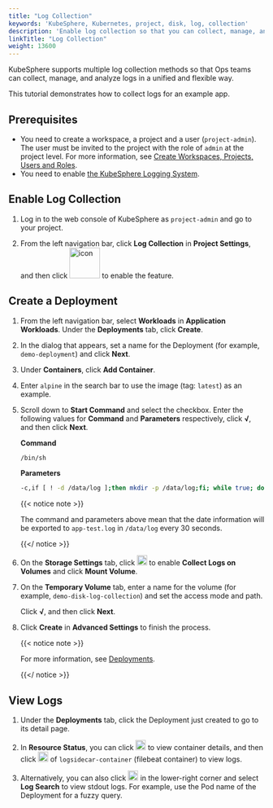 ```yaml
---
title: "Log Collection"
keywords: 'KubeSphere, Kubernetes, project, disk, log, collection'
description: 'Enable log collection so that you can collect, manage, and analyze logs in a unified way.'
linkTitle: "Log Collection"
weight: 13600
---
```


KubeSphere supports multiple log collection methods so that Ops teams can collect, manage, and analyze logs in a unified and flexible way.

This tutorial demonstrates how to collect logs for an example app.

## Prerequisites

- You need to create a workspace, a project and a user (`project-admin`). The user must be invited to the project with the role of `admin` at the project level. For more information, see [Create Workspaces, Projects, Users and Roles](../../quick-start/create-workspace-and-project/).
- You need to enable [the KubeSphere Logging System](../../pluggable-components/logging/).

## Enable Log Collection

1. Log in to the web console of KubeSphere as `project-admin` and go to your project.

2. From the left navigation bar, click **Log Collection** in **Project Settings**, and then click <img src="/images/docs/v3.3/project-administration/disk-log-collection/log-toggle-switch.png" width="60" alt="icon" /> to enable the feature.

## Create a Deployment

1. From the left navigation bar, select **Workloads** in **Application Workloads**. Under the **Deployments** tab,  click **Create**.

2. In the dialog that appears, set a name for the Deployment (for example, `demo-deployment`) and click **Next**.

3. Under **Containers**, click **Add Container**.

4. Enter `alpine` in the search bar to use the image (tag: `latest`) as an example.

5. Scroll down to **Start Command** and select the checkbox. Enter the following values for **Command** and **Parameters** respectively, click **√**, and then click **Next**.

   **Command**

   ```bash
   /bin/sh
   ```

   **Parameters**

   ```bash
   -c,if [ ! -d /data/log ];then mkdir -p /data/log;fi; while true; do date >> /data/log/app-test.log; sleep 30;done
   ```

   {{< notice note >}}

   The command and parameters above mean that the date information will be exported to `app-test.log` in `/data/log` every 30 seconds.

   {{</ notice >}} 

6. On the **Storage Settings** tab, click <img src="/images/docs/v3.3/project-administration/disk-log-collection/toggle-switch.png" width="20" alt="icon" /> to enable **Collect Logs on Volumes** and click **Mount Volume**.

7. On the **Temporary Volume** tab, enter a name for the volume (for example, `demo-disk-log-collection`) and set the access mode and path.

   Click **√**, and then click **Next**.

8. Click **Create** in **Advanced Settings** to finish the process.

   {{< notice note >}}

   For more information, see [Deployments](../../project-user-guide/application-workloads/deployments/).

   {{</ notice >}} 

## View Logs

1. Under the **Deployments** tab, click the Deployment just created to go to its detail page.

2. In **Resource Status**, you can click <img src="/images/docs/v3.3/project-administration/disk-log-collection/arrow.png" width="20" alt="icon" /> to view container details, and then click <img src="/images/docs/v3.3/project-administration/disk-log-collection/log-icon.png" width="20" alt="icon" /> of `logsidecar-container` (filebeat container) to view logs.

3. Alternatively, you can also click <img src="/images/docs/v3.3/project-administration/disk-log-collection/toolbox.png" width="20" alt="icon" />  in the lower-right corner and select **Log Search** to view stdout logs. For example, use the Pod name of the Deployment for a fuzzy query.

